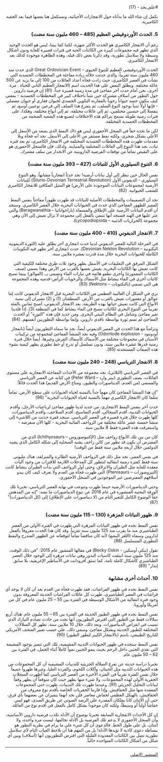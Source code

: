 <div dir="rtl">

#علم_بجد - (17)

نكمل إن شاء الله ما بدأناه حول الانفجارات الأحيائية، ونستكمل هنا بعضها فيما بعد الحقبة الكامبرية.

### 5. الحدث الأوردوفيشي العظيم (485 – 460 مليون سنة مضت)

رغم أن الانفجار الكامبري هو الحدث الأكثر شهرة، لكننا كما بيننا، ليس هو الحدث الوحيد الذي تظهر فيه مجموعات كبيرة من الكائنات الحية في فترات قصيرة للغاية ودون أشكال وسيطة ولا سلاسل تطورية، وقد ذكرنا بعض ذلك قبله. وهذه الظاهرة موجودة كذلك بعد الانفجار الكامبري.

الحدث الأوردوفيشي العظيم للتنوع الحيوي – Great Ordovician Event الذي حدث منذ 460 مليون سنة تقريباً، والذي حدثت خلاله زيادة مفاجئة في المخططات الجسدية التي نشأت في العصر الكامبري، حيث زادت فجأة أعداد العائلات من 100 إلى ما يزيد عن 500 عائلة مختلفة. ويطلق البعض على هذا الحديث اسم (الانفجار العظيم الثاني للحياة . مرة أخرى، نحن أمام حدث آخر مفاجئ في مدة زمنية قصيرة جداً. (81)
إن فرضية داروين حول التطور من أسلاف مشتركة حين تتنبأ باختلاف كبير في المخططات الجسدية - بمعنى كيف يتكون جسد حيواناً رخوياً بالمقارنة التكوين الجسدي لحيوان فقاري أو حيوان مفصلي - فإنها أولاً تتنبأ بوجود النوع السلف، ثم يتفرع هذا السلف إلى فرعين نوعيين أوسع، ثم ينفصلا إلى جنسين مختلفين، ثم إلي عائلات مختلفة، ثم إلي أنواع مختلفة، وهكذا، على فترات زمنية طويلة تسمح بتراكم هذه الاختلافات لتصنع هذه الشعبة الضخمة من المخططات الجسدية المختلفة.

لكن ما نجده حقاً في السجل الأحفوري ليس هو ذاك النمط الذي يصعد من الأسفل إلى الأعلى بشكل شجري، ولكنه نمط مستقر من الأعلى إلى الأسفل. نجد أنه فجأة وبلا مقدمات ظهرت هذه المخططات الجسدية المختلفة في الانفجار الكامبري، ثم بعد فترة ثبات، نجد هذا التنوع إلى العائلات المختلفة والمتباينة. ولذلك، فإن فالسجل الأحفوري هو على النقيض تماماً من توقعات الفرضية الداروينية عن الانحدار من سلف مشترك.

### 6. التنوع السيلوري الأول للنباتات (427 – 393 مليون سنة مضت)

نفس الحال حين ننظر إلى أول نباتات أرضية!
نجد حدثاً انفجارياً مشابهاً، وهو التنوع السيلوري - الديفوني الأول (Silurio-Devonian Terrestrial Revolution) للنباتات الأرضية (مجموعات النباتات الموجودة على الأرض) هو المثيل المكافئ للانفجار الكامبري للشعب الحيوانية. (82)

نجد أن التصميمات والمخططات الأصلية للنباتات قد ظهرت ظهوراً مفاجئاً بنفس النمط المميز للظهور المفاجئ الذي حدث في الحيوانات البحرية خلال العصر الكامبري. وسنجد أن أقدم النباتات الأرضية على الإطلاق والمسماة (باراجواناثيا – Baragwanathia) والتي عثر عليها في الهند فسنجد أنها تنتمي بالفعل إلى مجموعة لا تزال تعيش إلي الآن وهي مجموعة (الحزازيات الذئبية – Lycopodiopsida).

### 7. الانفجار الديفوني (410 – 400 مليون سنة مضت)

في المرحلة التالية للعصر الديفوني لدينا حدث انفجاري آخر يطلق عليه (الثورة الديفونية النكتونية – Devonian Nekton Revolution). حدث انفجاري آخر تظهر فيه التكوينات الكاملة للحيوانات البحرية خلال مدة قدرت بعشرة ملايين سنة.

الشكل المرفق في التعليقات في الأسفل يظهر وجود ثلاث طرق مختلفة للكيفية التي كانت تعيش بها الكائنات البحرية. يعيش بعضها بالقرب من الأرض وهذا يسمي (صنف الكائنات المغمورة) وأخرى تطفو هائمة في تيارات الماء وتسمى بــ (العوالق) بينما تسبح كائنات أخري في الماء بنشاط مثل الأسماك والرخويات الرأس-قدميه وهذه المجموعة هي التي تسمى (بالنكتونات – Nektons) (83)

نري في الشكل أن الغالبية العظمي من الكائنات البحرية قبل الانفجار الديفوني كانت إما عوالق أو مغمورات تعيش بالقرب من الأرض. المنطقتان (1) و (2) تشيران إلى نسبة الأنواع التي كانت تعيش حياتها بهذه الطريقة. بعد الانفجار الديفوني، أصبح ثمانين بالمئة تقريباً من التنوع البحري لكائنات تسبح في الماء بنشاط كما في المنطقة (3). إذاً فلدينا تغير مفاجئ وشامل في النظام البيئي البحري. ومن جديد فإن هذه "الثورة" أو الحدث المفاجئ لم تسم ثورة بواسطة ناقدي داروين، وإنما بواسطة التطوريين أنفسهم. (84)

وتزامناً مع هذا الحدث في العصر الديفوني أيضاً، نجد ما سماه التطوريون أيضاً (بانفجار أودونتود - Odontode explosion) وفيه نجد المنشأ المفاجئ لمجموعة من تركيبات الأسنان في مجموعات مختلفة من الأسماك كأسماك القرش وغيرها، أيضاً خلال فترة زمنية قدرها عشرة ملايين سنة، ودون تسلسل أو تدرج أو خط تطوري يظهر كيفية نشوء هذه الصفات المستحدثة (85).

### 8. الانفجار الترياسي (248 – 240 مليون سنة مضت)
في العصر الترياسي (الثلاثي)، نجد مجموعة من الأحداث المفاجئة الانفجارية على مستوى العائلات. يصف التطوري (بيتر وارد – Peter Ward) في كتابه عن العصر الترياسي والمسمى (من العدم، الديناصورات والطيور، ومناخ الأرض القديم) هذا الحدث قائلاً:

"إن هذا المنشأ المفاجئ كان مهماً جداً بالنسبة لحياة الحيوانات على سطح الأرض، تماماً مثلما كان الانفجار الكامبري مهماً بالنسبة لحياة الحيوانات البحرية" (86)

حدث آخر بنفس النمط الانفجاري، من جديد لدينا ظهور مفاجئ لرباعيات الأرجل، وأقدم الحيوانات الثديية، أقدم السحالي، أقدم التماسيح، أقدم السلاحف، وأقدم الديناصورات، كلها ظهرت خلال فترة قصيرة في العصر الترياسي. سنجد قفزة حدثت من اللاشيء إلى منشأ خمسة عشر عائلة مختلفة من الزواحف المائية البحرية - كلها الآن منقرضة - واستغرقت هذه القفزة فقط 8 ملايين سنة.

كان من بين تلك الأنواع زواحف مثل (الإكتيوصوروس – Ichthyosaurs) الذي من المفترض أن يكون قد تطور من كائن زاحف يشبه السحلية إلى شكله الكامل الذي يشبه الدولفين خلال أربعة ملايين سنة فقط من الوقت!

في نفس العصر، نجد مثل ذلك في الزواحف الأرضية الطائرة والمنزلقة، هناك مليوني سنة فقط كفترة زمنية انتقالية لتتطور كل المدخلات اللازمة للاقتراب من وجود آليات معقدة للغاية مثل الطيران والانزلاق، وحتى أول الزواحف التي بدأت الطيران بنشاط كانت (التيروصورات – Pterosaurs) التي ظهرت فجأة من العدم ولا نعرف كيف كان يبدو أسلافهم المفترضين غير الموجودين في السجل الأحفوري.

وحتى الديناصورات الأرضية حينما ظهرت وتنوعت في نهاية العصر الترياسي، تخبرنا تلك الورقة البحثية المنشورة في عام 2018 عن تنوع الديناصورات ما نصه: "إنه من المدهش حقاً الوضوح الكامل للتغير التام من (لا ديناصورات على الإطلاق) إلى (كل الديناصورات)" (87)

### 9. ظهور النباتات المزهرة (130 – 115 مليون سنة مضت)
نفس النمط نجده في ظهور النباتات المزهرة التي ظهرت في الفترة الأولي من العصر الطباشيري منذ ما يقرب منذ 125 مليون سنة تقريباً. وقد كان هذا الحدث معروفاً بالفعل لداروين وسماه (اللغز البشع) لأنه كان مناقضاً تماماً لتوقعاته عن الظهور المتدرج والنمط التطوري المتسلسل (88)

تقول (بيكي أوسكين - Becky Oskin) في مقالها المنشور عام 2015: "في ذلك الوقت، منذ 125 مليون سنة انبثقت كاسيات البذور وهي نباتات مزهرة إلى الوجود خلال العصر الطباشيري كأشكال كاملة تامة، كما تنبثق أفرودايت في الأساطير الإغريقية، بلا سابق إنذار" (89)

### 10. أحداث أخرى مشابهة
نفس النمط نجده في ظهور الفراشات، فقد ظهرت فجأة من العدم بعد أن كان لا يوجد أي فراشات في العصر الطباشيري، ظهرت كل عائلات الفراشات الحديثة المعروفة بدون وجود فترة انتقالية من الأشكال الوسيطة في الفترة بين 55 – 25 مليون عام في كل من أمريكا وأوروبا.

نفس النمط نجده في ظهور الطيور الحديثة في الفترة بين 65 – 55 مليون عام. هناك أربع سلالات فقط من الطيور التي افترض التطوريون أنها نجت من حادث تصادم النيازك الذي تسبب في انقراض الديناصورات. وبعد ذلك، خلال 10 ملايين سنة، تظهر كل السلالات المختلفة للطيور الحديثة وبشكل مفاجئ، وسمي ذلك، على حسب تعبير المتحف الأمريكي للتاريخ الطبيعي، باسم (بالانفجار الكبير لتطور الطيور) (90)

نفس النمط سنجده في ظهور الحيوانات الثديية المشيمية، تلك التي تتميز بوجود المشيمة التي تغذي الجنين داخل الرحم بحيث ينمو الجنين نمواً كاملاً أثناء الحمل، في الفترة بين 62 – 50 مليون عام.

تخبرنا دراسة حديثة عن تفرع السلالة الجزيئية للثدييات المشيمية أن كل المجموعات من هذه الحيوانات الثديية مثل الحيتان، وآكلات اللحوم، والقردة العليا، وغيرها ظهرواً جميعاً خلال نفس الفترة تقريباً في الفترة الأخيرة من العصر الترياسي كما أظهرت السجلات الحفرية الأولي لهذه المجموعات، ولا شيء منها يظهر حيث كان متوقعاً أن يظهر وفقاً لبيانات التحليل الجزيئي (91).
وعندما ظهرت تلك الثدييات، ظهرت حتى المجموعات المعقدة منها مثل الخفافيش. وإذا قارننا الحفريات الخاصة بأقدم نوع معروف من الخفافيش، بالهيكل العظمي لخفاش معاصر فلن نجد أنهما يتميزان عن بعضهما بأي فرق، حتى أن الاثنان كانا يملكان المقدرة علي الرصد الصوتي عن طريق الصدى، فهو ليس خفاشاً أولياً أو وسيطاً، ولكنه كان موجوداً بشكل كامل بالفعل في أقدم نوع من العائلة.

إن كل الأحداث الانفجارية السابقة تخبرنا بوضوح أن الأدلة تكذب فرضية داروين الأساسية، وأن السجل الأحفوري لا يدعم تلك الفرضية بل الأدلة تخالفها، ليست مرة واحدة، ولا اثنتان، بل على طول الخط. فالدعوى أن كل شيء على ما يرام في نظرية التطور هو ببساطة دعوى كاذبة لا تؤيدها الأدلة! بل من المهم هنا أن نلاحظ الغياب التام لأي سلاسل تطورية تصل بين الكائنات المعدودة القليلة التي افترض التطوريون أنها (أسلاف) وبين أي شكل من أشكال الكائنات المتواجدة حالياً.

***

[المنشور الاصلي](https://www.facebook.com/akotbfb/posts/3143769969184489)

</div>